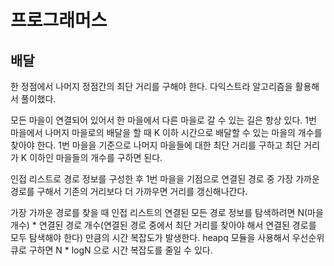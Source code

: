 # 프로그래머스

## 배달

한 정점에서 나머지 정점간의 최단 거리를 구해야 한다. 다익스트라 알고리즘을 활용해서 풀이했다.

모든 마을이 연결되어 있어서 한 마을에서 다른 마을로 갈 수 있는 길은 항상 있다. 1번 마을에서 나머지 마을로의 배달을 할 때 K 이하 시간으로 배달할 수 있는 마을의 개수를 찾아야 한다. 1번 마을을 기준으로 나머지 마을들에 대한 최단 거리를 구하고 최단 거리가 K 이하인 마을들의 개수를 구하면 된다.

인접 리스트로 경로 정보를 구성한 후 1번 마을을 기점으로 연결된 경로 중 가장 가까운 경로를 구해서 기존의 거리보다 더 가까우면 거리를 갱신해나간다.

가장 가까운 경로를 찾을 때 인접 리스트의 연결된 모든 경로 정보를 탐색하려면 N(마을 개수) * 연결된 경로 개수(연결된 경로 중에서 최단 거리를 찾아야 해서 연결된 경로를 모두 탐색해야 한다) 만큼의 시간 복잡도가 발생한다. heapq 모듈을 사용해서 우선순위 큐로 구하면 N * logN 으로 시간 복잡도를 줄일 수 있다.



